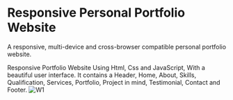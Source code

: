 # Responsive Personal Portfolio Website
A responsive, multi-device and cross-browser compatible personal portfolio website.

Responsive Portfolio Website Using Html, Css and JavaScript, With a beautiful user interface. It contains a Header, Home, About, Skills, Qualification, Services, Portfolio, Project in mind, Testimonial, Contact and Footer.
![W1](https://user-images.githubusercontent.com/78149480/138155870-7d658507-8f27-41fc-afd6-164c84963cb7.png)

